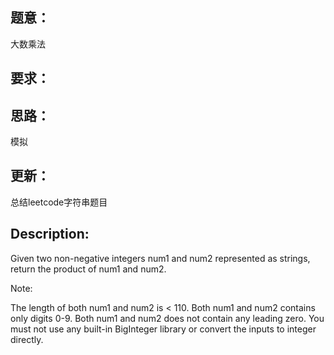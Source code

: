 ## 题意：
大数乘法

## 要求：


## 思路：
模拟

## 更新：
总结leetcode字符串题目

## Description:
Given two non-negative integers num1 and num2 represented as strings, return the product of num1 and num2.

Note:

The length of both num1 and num2 is < 110.
Both num1 and num2 contains only digits 0-9.
Both num1 and num2 does not contain any leading zero.
You must not use any built-in BigInteger library or convert the inputs to integer directly.


